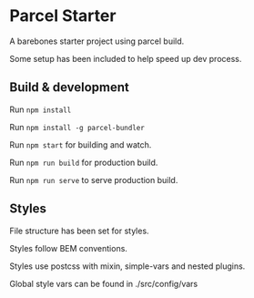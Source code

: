 # Parcel Starter

A barebones starter project using parcel build.

Some setup has been included to help speed up dev process.

## Build & development

Run `npm install`

Run `npm install -g parcel-bundler`

Run `npm start` for building and watch.

Run `npm run build` for production build.

Run `npm run serve` to serve production build.

## Styles

File structure has been set for styles.

Styles follow BEM conventions.

Styles use postcss with mixin, simple-vars and nested plugins.

Global style vars can be found in ./src/config/vars
